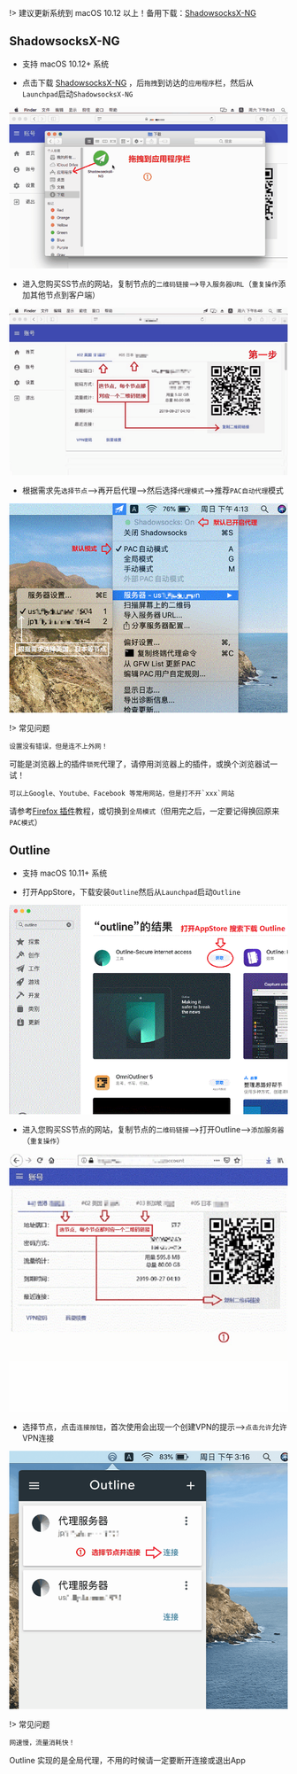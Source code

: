 !> 建议更新系统到 macOS 10.12 以上！备用下载：[ShadowsocksX-NG](https://www.5nd.xyz/mac/ShadowsocksX-NG.zip)

## ShadowsocksX-NG

* 支持 macOS 10.12+ 系统

* 点击下载 <a href="media/mac/ShadowsocksX-NG.zip" target="_blank">ShadowsocksX-NG</a> ，后`拖拽`到访达的`应用程序`栏，然后从`Launchpad`启动`ShadowsocksX-NG`

![ShadowsocksX-NG](media/mac/sx1.gif ':size=720')

* 进入您购买SS节点的网站，复制节点的`二维码链接`-->`导入服务器URL`（`重复操作`添加其他节点到客户端）

![ShadowsocksX-NG](media/mac/sx2.gif ':size=720')

* 根据需求先`选择节点`-->再开启代理-->然后选择`代理模式`-->推荐`PAC自动代理`模式

![ShadowsocksX-NG](media/mac/sx3.gif ':size=720')

!> 常见问题

  ```shell
  设置没有错误，但是连不上外网！
```

可能是浏览器上的插件`锁死`代理了，请停用浏览器上的插件，或换个浏览器试一试！

  ```shell
  可以上Google、Youtube、Facebook 等常用网站，但是打不开`xxx`网站
```
请参考[Firefox 插件](firefox)教程，或切换到`全局模式`（但用完之后，一定要记得换回原来`PAC模式`）

## Outline

* 支持 macOS 10.11+ 系统 

* 打开AppStore，下载安装`Outline`然后从`Launchpad`启动`Outline`

![Shadowrocket](media/mac/ot1.gif ':size=720')

* 进入您购买SS节点的网站，复制节点的`二维码链接`-->打开Outline-->`添加服务器`（`重复操作`）

![Shadowrocket](media/mac/ot2.gif ':size=720')

* 选择节点，点击`连接按钮`，首次使用会出现一个创建VPN的提示-->`点击允许`允许VPN连接

![Shadowrocket](media/mac/ot3.gif ':size=720')

!> 常见问题

  ```shell
  网速慢，流量消耗快！
```

Outline 实现的是全局代理，不用的时候请一定要断开连接或退出App
